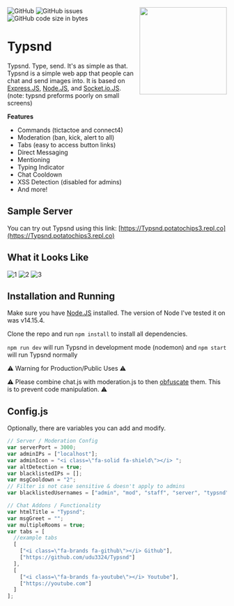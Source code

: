 <img align="right" src="https://raw.githubusercontent.com/udu3324/Typsnd/master/public/img/favicon.png?raw=true" height="200" width="200">

<img alt="GitHub" src="https://img.shields.io/github/license/udu3324/Typsnd">

<img alt="GitHub issues" src="https://img.shields.io/github/issues/udu3324/Typsnd">

<img alt="GitHub code size in bytes" src="https://img.shields.io/github/languages/code-size/udu3324/Typsnd">

# Typsnd
Typsnd. Type, send. It's as simple as that. Typsnd is a simple web app that people can chat and send images into. It is based on [Express.JS](https://expressjs.com/), [Node.JS](https://nodejs.org/), and [Socket.io.JS](https://socket.io/). (note: typsnd preforms poorly on small screens)
   
**Features**   
 - Commands (tictactoe and connect4)
 - Moderation (ban, kick, alert to all)
 - Tabs (easy to access button links)
 - Direct Messaging
 - Mentioning
 - Typing Indicator
 - Chat Cooldown
 - XSS Detection (disabled for admins)
 - And more!

## Sample Server
You can try out Typsnd using this link: [https://Typsnd.potatochips3.repl.co](https://Typsnd.potatochips3.repl.co)

## What it Looks Like
![1](https://media.discordapp.net/attachments/956773599644090379/989685655225397348/unknown.png)
![2](https://cdn.discordapp.com/attachments/956773599644090379/989687528045019166/unknown.png)
![3](https://cdn.discordapp.com/attachments/956773599644090379/989687994812366899/unknown.png)

## Installation and Running
Make sure you have [Node.JS](https://nodejs.org/en/download) installed. The version of Node I've tested it on was v14.15.4. 

Clone the repo and run `npm install` to install all dependencies. 

`npm run dev` will run Typsnd in development mode (nodemon) and `npm start` will run Typsnd normally

⚠ Warning for Production/Public Uses ⚠

⚠ Please combine chat.js with moderation.js to then [obfuscate](https://obfuscator.io/) them. This is to prevent code manipulation. ⚠

## Config.js
Optionally, there are variables you can add and modify. 
```javascript
// Server / Moderation Config
var serverPort = 3000;
var adminIPs = ["localhost"];
var adminIcon = "<i class=\"fa-solid fa-shield\"></i> ";
var altDetection = true;
var blacklistedIPs = [];
var msgCooldown = "2";
// Filter is not case sensitive & doesn't apply to admins
var blacklistedUsernames = ["admin", "mod", "staff", "server", "typsnd", "code", "system"];

// Chat Addons / Functionality
var htmlTitle = "Typsnd";
var msgGreet = "";
var multipleRooms = true;
var tabs = [
  //example tabs
  [
    ["<i class=\"fa-brands fa-github\"></i> Github"],
    ["https://github.com/udu3324/Typsnd"]
  ],
  [
    ["<i class=\"fa-brands fa-youtube\"></i> Youtube"],
    ["https://youtube.com"]
  ]
];
```
